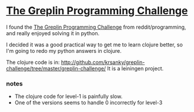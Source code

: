 # [The Greplin Programming Challenge](http://challenge.greplin.com/)

I found the [The Greplin Programming Challenge](http://challenge.greplin.com/) from
reddit/programming, and really enjoyed solving it in python.

I decided it was a good practical way to get me to learn
clojure better, so I'm going to redo my python answers in
clojure.

The clojure code is in: <http://github.com/krsanky/greplin-challenge/tree/master/greplin-challenge/>
It is a leiningen project.

### notes

- The clojure code for level-1 is painfully slow.
- One of the versions seems to handle 0 incorrectly for level-3
